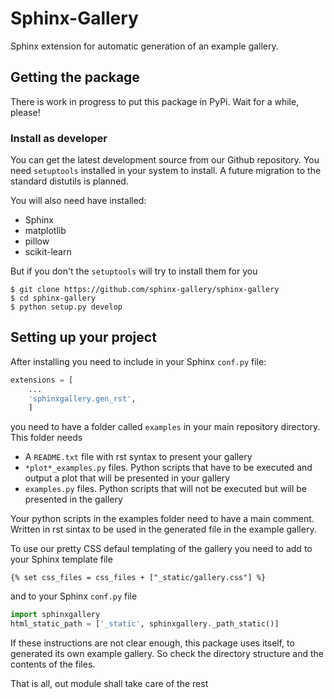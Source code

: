Sphinx-Gallery
==============

Sphinx extension for automatic generation of an example gallery.

Getting the package
-------------------

There is work in progress to put this package in PyPi. Wait for a while, please!

### Install as developer


You can get the latest development source from our Github repository.
You need `setuptools` installed in your system to install. A future migration
to the standard distutils is planned.

You will also need have installed:
* Sphinx
* matplotlib
* pillow
* scikit-learn

But if you don't the `setuptools` will try to install them for you


```
$ git clone https://github.com/sphinx-gallery/sphinx-gallery
$ cd sphinx-gallery
$ python setup.py develop
```

Setting up your project
-----------------------

After installing you need to include in your Sphinx `conf.py` file:


```python
extensions = [
    ...
    'sphinxgallery.gen_rst',
    ]
```
you need to have a folder called `examples` in your main repository directory.
This folder needs

* A `README.txt` file with rst syntax to present your gallery
* `*plot*_examples.py` files. Python scripts that have to be executed
  and output a plot that will be presented in your gallery
* `examples.py` files. Python scripts that will not be executed but will be presented
  in the gallery

Your python scripts in the examples folder need to have a main comment. Written
in rst sintax to be used in the generated file in the example gallery.

To use our pretty CSS defaul templating of the gallery you need to add to your
Sphinx template file

```
{% set css_files = css_files + ["_static/gallery.css"] %}
```

and to your Sphinx `conf.py` file
```python
import sphinxgallery
html_static_path = ['_static', sphinxgallery._path_static()]
```
If these instructions are not clear enough, this package uses itself, to generated
its own example gallery. So check the directory structure and the contents of the
files.

That is all, out module shall take care of the rest


